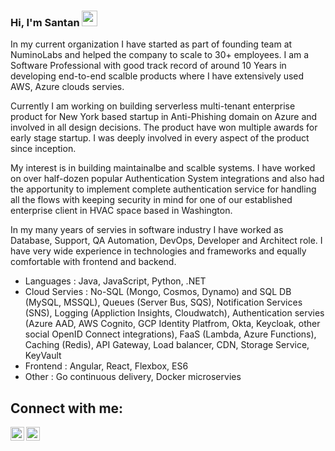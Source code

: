 ### Hi, I'm Santan <img src="https://media.giphy.com/media/hvRJCLFzcasrR4ia7z/giphy.gif" width="25px">
 
 In my current organization I have started as part of founding team at NuminoLabs and helped the company to scale to 30+ employees. I am a Software Professional with good track record of around 10 Years in developing end-to-end scalble products where I have extensively used AWS, Azure clouds servies. 

 Currently I am working on building serverless multi-tenant enterprise product for New York based startup in Anti-Phishing domain on Azure and involved in all design decisions. The product have won multiple awards for early stage startup. I was deeply involved in every aspect of the product since inception.
 
 My interest is in building maintainalbe and scalble systems. I have worked on over half-dozen popular Authentication System integrations and also had the apportunity to implement complete authentication service for handling all the flows with keeping security in mind for one of our established enterprise client in HVAC space based in Washington.

 In my many years of servies in software industry I have worked as Database, Support, QA Automation, DevOps, Developer and Architect role. I have very wide experience in technologies and frameworks and equally comfortable with frontend and backend.

 
 - Languages : Java, JavaScript, Python, .NET
 - Cloud Servies : No-SQL (Mongo, Cosmos, Dynamo) and SQL DB (MySQL, MSSQL), Queues (Server Bus, SQS), Notification Services (SNS), Logging (Appliction Insights, Cloudwatch), Authentication servies (Azure AAD, AWS Cognito, GCP Identity Platfrom,  Okta, Keycloak, other social OpenID Connect integrations), FaaS (Lambda, Azure Functions), Caching (Redis), API Gateway, Load balancer, CDN, Storage Service, KeyVault
 - Frontend : Angular, React, Flexbox, ES6
 - Other : Go continuous delivery,  Docker microservies


## Connect with me:
[<img align="left" alt="codeSTACKr | Twitter" width="22px" src="https://cdn.jsdelivr.net/npm/simple-icons@v3/icons/twitter.svg" />](https://twitter.com/_santanpereira)
[<img align="left" alt="codeSTACKr | LinkedIn" width="22px" src="https://cdn.jsdelivr.net/npm/simple-icons@v3/icons/linkedin.svg" />](https://www.linkedin.com/in/santan/)
<br/>
